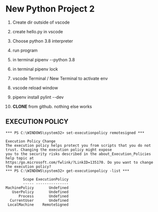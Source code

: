 # New Python Project 2

1. Create dir outside of vscode

2. create hello.py in vscode

3. Choose python 3.8 interpreter

4. run program

5. in terminal pipenv --python 3.8

6. in terminal pipenv lock

7. vscode Terminal / New Terminal to activate env

8. vscode reload window

9. pipenv install pylint --dev
10. **CLONE** from github.  nothing else works

## EXECUTION POLICY
```
*** PS C:\WINDOWS\system32> set-executionpolicy remotesigned ***

Execution Policy Change
The execution policy helps protect you from scripts that you do not trust. Changing the execution policy might expose
you to the security risks described in the about_Execution_Policies help topic at
https:/go.microsoft.com/fwlink/?LinkID=135170. Do you want to change the execution policy?
*** PS C:\WINDOWS\system32> get-executionpolicy -list ***

        Scope ExecutionPolicy
        ----- ---------------
MachinePolicy       Undefined
   UserPolicy       Undefined
      Process       Undefined
  CurrentUser       Undefined
 LocalMachine    RemoteSigned
```